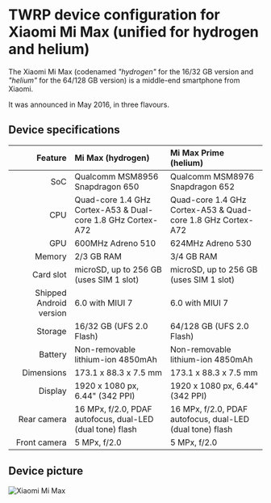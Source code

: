 TWRP device configuration for Xiaomi Mi Max (unified for hydrogen and helium)
==============

The Xiaomi Mi Max (codenamed _"hydrogen"_ for the 16/32 GB version and _"helium"_ for the 64/128 GB version) is a middle-end smartphone from Xiaomi.

It was announced in May 2016, in three flavours.

## Device specifications

| Feature      | Mi Max (hydrogen)                               | Mi Max Prime (helium)                           |
| -----------: | :---------------------------------------------- | :---------------------------------------------- |
| SoC          | Qualcomm MSM8956 Snapdragon 650                 | Qualcomm MSM8976 Snapdragon 652                 |
| CPU          | Quad-core 1.4 GHz Cortex-A53 & Dual-core 1.8 GHz Cortex-A72 | Quad-core 1.4 GHz Cortex-A53 & Quad-core 1.8 GHz Cortex-A72 |
| GPU          | 600MHz Adreno 510                               | 624MHz Adreno 530                               |
| Memory       | 2/3 GB RAM                                      | 3/4 GB RAM                                      | 
| Card slot    | microSD, up to 256 GB (uses SIM 1 slot)         | microSD, up to 256 GB (uses SIM 1 slot)         |
| Shipped Android version | 6.0 with MIUI 7                      | 6.0 with MIUI 7                                 |
| Storage      | 16/32 GB (UFS 2.0 Flash)                        | 64/128 GB (UFS 2.0 Flash)                       |
| Battery      | Non-removable lithium-ion 4850mAh               | Non-removable lithium-ion 4850mAh               |
| Dimensions   | 173.1 x 88.3 x 7.5 mm                           | 173.1 x 88.3 x 7.5 mm                           |
| Display      | 1920 x 1080 px, 6.44" (342 PPI)                 | 1920 x 1080 px, 6.44" (342 PPI)                 |
| Rear camera  | 16 MPx, f/2.0, PDAF autofocus, dual-LED (dual tone) flash | 16 MPx, f/2.0, PDAF autofocus, dual-LED (dual tone) flash |
| Front camera | 5 MPx, f/2.0                                    | 5 MPx, f/2.0                                    |

## Device picture

![Xiaomi Mi Max](http://xiaomi-mi.com/uploads/CatalogueImage/xiaomi-mi-5-black-01_14051_1456305832.jpg "Xiaomi Mi Max in gold")
